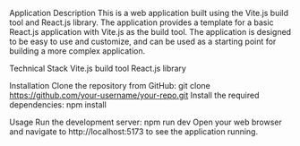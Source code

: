 Application Description
This is a web application built using the Vite.js build tool and React.js library. 
The application provides a template for a basic React.js application with Vite.js as the build tool. 
The application is designed to be easy to use and customize, and can be used as a starting point for building a more complex application.

Technical Stack
Vite.js build tool
React.js library

Installation
Clone the repository from GitHub: git clone https://github.com/your-username/your-repo.git
Install the required dependencies: npm install

Usage
Run the development server: npm run dev
Open your web browser and navigate to http://localhost:5173 to see the application running.
